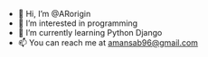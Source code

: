 - 👋 Hi, I’m @ARorigin
- 👀 I’m interested in programming
- 🌱 I’m currently learning Python Django
- 📫 You can reach me at amansab96@gmail.com

<!---
ARorigin/ARorigin is a ✨ special ✨ repository because its `README.md` (this file) appears on your GitHub profile.
You can click the Preview link to take a look at your changes.
--->
